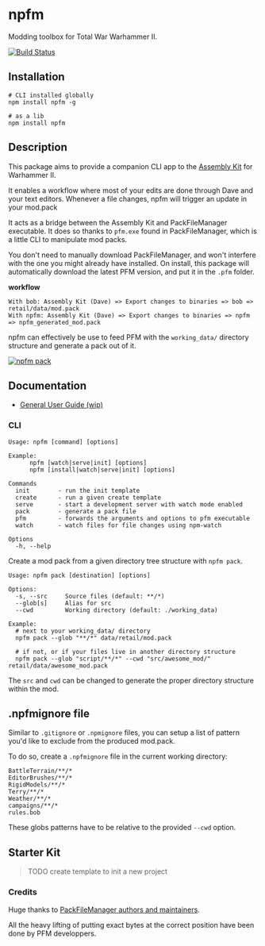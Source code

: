 # npfm

Modding toolbox for Total War Warhammer II.

[![Build Status](https://travis-ci.org/mklabs/npfm.svg?branch=master)](https://travis-ci.org/mklabs/npfm)

## Installation

    # CLI installed globally
    npm install npfm -g

    # as a lib
    npm install npfm

## Description

This package aims to provide a companion CLI app to the [Assembly
Kit](http://wiki.totalwar.com/w/Official_CA_modding_tips_and_tutorials) for
Warhammer II.

It enables a workflow where most of your edits are done through Dave and your
text editors. Whenever a file changes, npfm will trigger an update in your
mod.pack

It acts as a bridge between the Assembly Kit and PackFileManager executable. It
does so thanks to `pfm.exe` found in PackFileManager, which is a little CLI to
manipulate mod packs.

You don't need to manually download PackFileManager, and won't interfere with
the one you might already have installed. On install, this package will
automatically download the latest PFM version, and put it in the `.pfm` folder.

**workflow**

```
With bob: Assembly Kit (Dave) => Export changes to binaries => bob => retail/data/mod.pack
With npfm: Assembly Kit (Dave) => Export changes to binaries => npfm => npfm_generated_mod.pack
```

npfm can effectively be use to feed PFM with the `working_data/` directory
structure and generate a pack out of it.

<div style="text-align">
<a href="https://www.youtube.com/watch?v=Ri2dZ0XNpDo" rel="nofollow">
  <img src="https://camo.githubusercontent.com/a02929268426e881f15824c6f8979842e0b93c23/68747470733a2f2f696d672e796f75747562652e636f6d2f76692f526932645a30584e70446f2f302e6a7067" alt="npfm pack" data-canonical-src="https://img.youtube.com/vi/Ri2dZ0XNpDo/0.jpg" style="max-width:100%;">
</a>
</div>

## Documentation

- [General User Guide (wip)](./docs)

### CLI

```
Usage: npfm [command] [options]

Example:
      npfm [watch|serve|init] [options]
      npfm [install|watch|serve|init] [options]

Commands
  init        - run the init template
  create      - run a given create template
  serve       - start a development server with watch mode enabled
  pack        - generate a pack file
  pfm         - forwards the arguments and options to pfm executable
  watch       - watch files for file changes using npm-watch

Options
  -h, --help
```

Create a mod pack from a given directory tree structure with `npfm pack`.

```
Usage: npfm pack [destination] [options]

Options:
  -s, --src     Source files (default: **/*)
  --glob[s]     Alias for src
  --cwd         Working directory (default: ./working_data)

Example:
  # next to your working_data/ directory
  npfm pack --glob "**/*" data/retail/mod.pack

  # if not, or if your files live in another directory structure
  npfm pack --glob "script/**/*" --cwd "src/awesome_mod/"  retail/data/awesome_mod.pack
```

The `src` and `cwd` can be changed to generate the proper directory structure within the mod.

## .npfmignore file

Similar to `.gitignore` or `.npmignore` files, you can setup a list of pattern
you'd like to exclude from the produced mod.pack.

To do so, create a `.npfmignore` file in the current working directory:

```
BattleTerrain/**/*
EditorBrushes/**/*
RigidModels/**/*
Terry/**/*
Weather/**/*
campaigns/**/*
rules.bob
```

These globs patterns have to be relative to the provided `--cwd` option.

## Starter Kit

> TODO create template to init a new project

### Credits

Huge thanks to [PackFileManager authors and
maintainers](https://sourceforge.net/projects/packfilemanager/).

All the heavy lifting of putting exact bytes at the correct position have been
done by PFM developpers.

